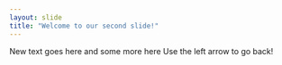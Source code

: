 ```yaml
---
layout: slide
title: "Welcome to our second slide!"
---
```

New text goes here
and some more here
Use the left arrow to go back!

